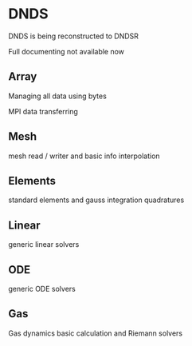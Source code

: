 # DNDS
DNDS is being reconstructed to DNDSR

Full documenting not available now

## Array

Managing all data using bytes

MPI data transferring

## Mesh

mesh read / writer and basic info interpolation

## Elements

standard elements and gauss integration quadratures

## Linear

generic linear solvers

## ODE

generic ODE solvers

## Gas

Gas dynamics basic calculation and Riemann solvers


